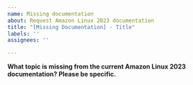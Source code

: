 ```yaml
---
name: Missing documentation
about: Request Amazon Linux 2023 documentation
title: "[Missing Documentation] - Title"
labels: ''
assignees: ''

---
```


**What topic is missing from the current Amazon Linux 2023 documentation? Please be specific.**
